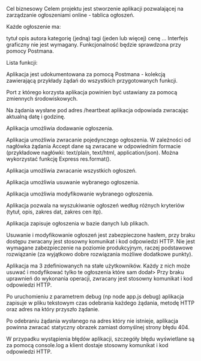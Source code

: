 Cel biznesowy
Celem projektu jest stworzenie aplikacji pozwalającej na zarządzanie ogłoszeniami online - tablica ogłoszeń.

Każde ogłoszenie ma:

tytuł
opis
autora
kategorię (jedną)
tagi (jeden lub więcej)
cenę
... 
Interfejs graficzny nie jest wymagany. Funkcjonalność będzie sprawdzona przy pomocy Postmana. 

Lista funkcji:

Aplikacja jest udokumentowana za pomocą Postmana - kolekcją zawierającą przykłady żądań do wszystkich przygotowanych funkcji.

Port z którego korzysta aplikacja powinien być ustawiany za pomocą zmiennych środowiskowych.

Na żądania wysłane pod adres /heartbeat aplikacja odpowiada zwracając aktualną datę i godzinę.

Aplikacja umożliwia dodawanie ogłoszenia.

Aplikacja umożliwia zwracanie pojedynczego ogłoszenia. W zależności od nagłówka żądania Accept dane są zwracane w odpowiednim formacie (przykładowe nagłówki: text/plain, text/html, application/json). Można wykorzystać funkcję Express res.format().

Aplikacja umożliwia zwracanie wszystkich ogłoszeń.

Aplikacja umożliwia usuwanie wybranego ogłoszenia.

Aplikacja umożliwia modyfikowanie wybranego ogłoszenia.

Aplikacja pozwala na wyszukiwanie ogłoszeń według różnych kryteriów (tytuł, opis, zakres dat, zakres cen itp).

Aplikacja zapisuje ogłoszenia w bazie danych lub plikach.

Usuwanie i modyfikowanie ogłoszeń jest zabezpieczone hasłem, przy braku dostępu zwracany jest stosowny komunikat i kod odpowiedzi HTTP. Nie jest wymagane zabezpieczenie na poziomie produkcyjnym, raczej podstawowe rozwiązanie (za wyjątkowo dobre rozwiązania możliwe dodatkowe punkty).

Aplikacja ma 3 zdefiniowanych na stałe użytkowników. Każdy z nich może usuwać i modyfikować tylko te ogłoszenia które sam dodał> Przy braku uprawnień do wykonania operacji, zwracany jest stosowny komunikat i kod odpowiedzi HTTP.

Po uruchomieniu z parametrem debug (np node app.js debug) aplikacja zapisuje w pliku tekstowym czas odebrania każdego żądania, metodę HTTP oraz adres na który przyszło żądanie.

Po odebraniu żądania wysłanego na adres który nie istnieje, aplikacja powinna zwracać statyczny obrazek zamiast domyślnej strony błędu 404.

W przypadku wystąpienia błędów aplikacji, szczegóły błędu wyświetlane są za pomocą console.log a klient dostaje stosowny komunikat i kod odpowiedzi HTTP.
